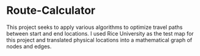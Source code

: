 # Route-Calculator
This project seeks to apply various algorithms to optimize travel paths between start and end locations. I used Rice University as the test map for this project and translated physical locations into a mathematical graph of nodes and edges.
